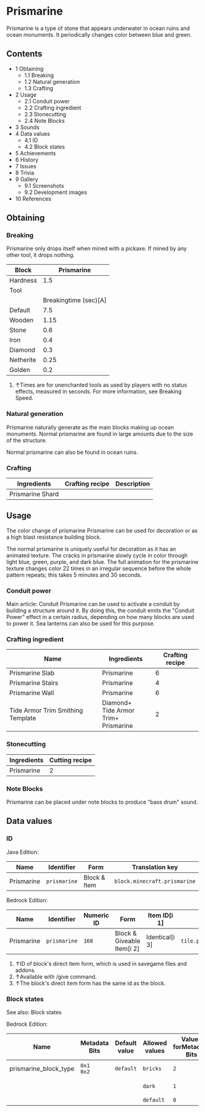 # Prismarine
Prismarine is a type of stone that appears underwater in ocean ruins and ocean monuments. It periodically changes color between blue and green.

## Contents
- 1 Obtaining
	- 1.1 Breaking
	- 1.2 Natural generation
	- 1.3 Crafting
- 2 Usage
	- 2.1 Conduit power
	- 2.2 Crafting ingredient
	- 2.3 Stonecutting
	- 2.4 Note Blocks
- 3 Sounds
- 4 Data values
	- 4.1 ID
	- 4.2 Block states
- 5 Achievements
- 6 History
- 7 Issues
- 8 Trivia
- 9 Gallery
	- 9.1 Screenshots
	- 9.2 Development images
- 10 References

## Obtaining
### Breaking
Prismarine only drops itself when mined with a pickaxe. If mined by any other tool, it drops nothing.

| Block     | Prismarine            |
|-----------|-----------------------|
| Hardness  | 1.5                   |
| Tool      |                       |
|           | Breakingtime (sec)[A] |
| Default   | 7.5                   |
| Wooden    | 1.15                  |
| Stone     | 0.6                   |
| Iron      | 0.4                   |
| Diamond   | 0.3                   |
| Netherite | 0.25                  |
| Golden    | 0.2                   |

1. ↑Times are for unenchanted tools as used by players with no status effects, measured in seconds. For more information, see Breaking Speed.

### Natural generation
Prismarine naturally generate as the main blocks making up ocean monuments. Normal prismarine are found in large amounts due to the size of the structure. 

Normal prismarine can also be found in ocean ruins.

### Crafting
| Ingredients      | Crafting recipe | Description |
|------------------|-----------------|-------------|
| Prismarine Shard |                 |             |

## Usage
The color change of prismarine
Prismarine can be used for decoration or as a high blast resistance building block.

The normal prismarine is uniquely useful for decoration as it has an animated texture. The cracks in prismarine slowly cycle in color through light blue, green, purple, and dark blue. The full animation for the prismarine texture changes color 22 times in an irregular sequence before the whole pattern repeats; this takes 5 minutes and 30 seconds.

### Conduit power
Main article: Conduit
Prismarine can be used to activate a conduit by building a structure around it. By doing this, the conduit emits the "Conduit Power" effect in a certain radius, depending on how many blocks are used to power it. Sea lanterns can also be used for this purpose.

### Crafting ingredient
| Name                              | Ingredients                                  | Crafting recipe |
|-----------------------------------|----------------------------------------------|-----------------|
| Prismarine Slab                   | Prismarine                                   | 6               |
| Prismarine Stairs                 | Prismarine                                   | 4               |
| Prismarine Wall                   | Prismarine                                   | 6               |
| Tide Armor Trim Smithing Template | Diamond+<br/>Tide Armor Trim+<br/>Prismarine | 2               |

### Stonecutting
| Ingredients | Cutting recipe |
|-------------|----------------|
| Prismarine  | 2              |

### Note Blocks
Prismarine can be placed under note blocks to produce "bass drum" sound.

## Data values
### ID
Java Edition:

| Name       | Identifier   | Form         | Translation key              |
|------------|--------------|--------------|------------------------------|
| Prismarine | `prismarine` | Block & Item | `block.minecraft.prismarine` |

Bedrock Edition:

| Name       | Identifier   | Numeric ID | Form                       | Item ID[i 1]   | Translation key              |
|------------|--------------|------------|----------------------------|----------------|------------------------------|
| Prismarine | `prismarine` | `168`      | Block & Giveable Item[i 2] | Identical[i 3] | `tile.prismarine.rough.name` |

1. ↑ID of block's direct item form, which is used in savegame files and addons.
2. ↑Available with /give command.
3. ↑The block's direct item form has the same id as the block.

### Block states
See also: Block states

Bedrock Edition:

| Name                  | Metadata Bits   | Default value | Allowed values | Values forMetadata Bits | Description       |
|-----------------------|-----------------|---------------|----------------|-------------------------|-------------------|
| prismarine_block_type | `0x1`<br/>`0x2` | `default`     | `bricks`       | `2`                     | Prismarine Bricks |
|                       |                 |               | `dark`         | `1`                     | Dark Prismarine   |
|                       |                 |               | `default`      | `0`                     | Prismarine        |



